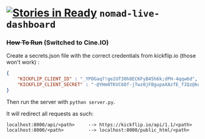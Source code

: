 [![Stories in Ready](https://badge.waffle.io/NOMAD-Live/nomad-live-dashboard.png?label=ready&title=Ready)](https://waffle.io/NOMAD-Live/nomad-live-dashboard)
`nomad-live-dashboard`
======================

### ~~How To Run~~ (Switched to Cine.IO)

Create a secrets.json file with the correct credentials from kickflip.io (those won't work) :

```json
{
	"KICKFLIP_CLIENT_ID" : "_YPOGaq7!ge2UT30h8ECKFyB45h6k;dPH-4qqw6d",
	"KICKFLIP_CLIENT_SECRET" : "-@YHm0TKVC60f-jTwz0jFBgupaXAzfE_fJQz@ko7dwTVKeMmD-DhE.C!TzqemN.==.6tj2pId6o1fiSxjoWAmt2@ImBg7MZOuENx8H:D!4rI3t;3dfWL3BpA6Ow.TkJv"
}
```

Then run the server with `python server.py`.


It will redirect all requests as such:
```
localhost:8000/api/<path>     --> https://kickflip.io/api/1.1/<path>
localhost:8000/<path>         --> localhost:8000/public_html/<path>
```